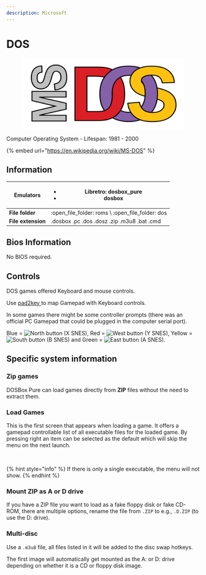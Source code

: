```yaml
---
description: Microsoft
---
```


# DOS

<div align="left">

<figure><img src="https://raw.githubusercontent.com/fabricecaruso/es-theme-carbon/52ff37c9e265587d006945a2ba695b5a962b3a3d/art/logos/pc.svg" alt=""><figcaption></figcaption></figure>

</div>

Computer Operating System - Lifespan: 1981 - 2000

{% embed url="https://en.wikipedia.org/wiki/MS-DOS" %}

## Information

| **Emulators**      | <ul><li>Libretro: dosbox_pure</li><li>dosbox</li></ul> |
| ------------------ | ------------------------------------------------------ |
| **File folder**    | :open\_file\_folder: roms \ :open\_file\_folder: dos   |
| **File extension** | .dosbox .pc .dos .dosz .zip .m3u8 .bat .cmd            |

## Bios Information

No BIOS required.

## Controls

DOS games offered Keyboard and mouse controls.&#x20;

Use [pad2key ](../../../controllers/pad2key.md)to map Gamepad with Keyboard controls.

In some games there might be some controller prompts (there was an official PC Gamepad that could be plugged in the computer serial port).&#x20;

Blue = ![North button (X SNES)](https://wiki.batocera.org/\_media/wiki:north.png?w=20\&tok=be3bd1), Red = ![West button (Y SNES)](https://wiki.batocera.org/\_media/wiki:west.png?w=20\&tok=aee81f), Yellow = ![South button (B SNES)](https://wiki.batocera.org/\_media/wiki:south.png?w=20\&tok=c3eef3) and Green = ![East button (A SNES)](https://wiki.batocera.org/\_media/wiki:east.png?w=20\&tok=2276b1).

## Specific system information

### Zip games

DOSBox Pure can load games directly from **ZIP** files without the need to extract them.

### Load Games

This is the first screen that appears when loading a game. It offers a gamepad controllable list of all executable files for the loaded game. By pressing right an item can be selected as the default which will skip the menu on the next launch.

<div align="left">

<figure><img src="https://i.imgur.com/Ykgv1UU.png" alt=""><figcaption></figcaption></figure>

</div>

{% hint style="info" %}
If there is only a single executable, the menu will not show.
{% endhint %}

### Mount ZIP as A or D drive <a href="#mount-zip-as-a-or-d-drive" id="mount-zip-as-a-or-d-drive"></a>

If you have a ZIP file you want to load as a fake floppy disk or fake CD-ROM, there are multiple options, rename the file from `.ZIP` to e.g., `.D.ZIP` (to use the D: drive).

### Multi-disc

Use a `.m3u8` file, all files listed in it will be added to the disc swap hotkeys.&#x20;

The first image will automatically get mounted as the A: or D: drive depending on whether it is a CD or floppy disk image.
